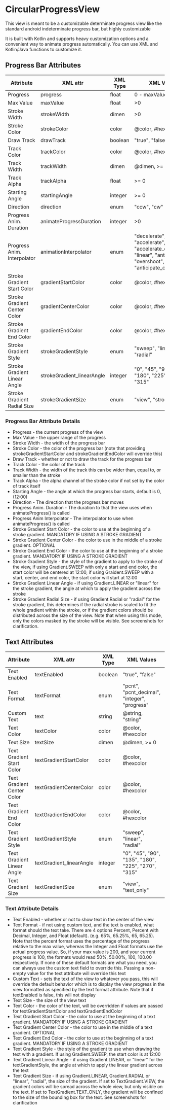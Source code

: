 # CircularProgressView

This view is meant to be a customizable determinate progress view like the standard android indeterminate progress bar, but highly customizable

It is built with Kotlin and supports heavy customization options and a convenient way to animate progress automatically. You can use XML and Kotlin/Java functions to customize it.

## Progress Bar Attributes
| Attribute                    | XML attr                   | XML Type | XML Values                                                                                                       | Kotlin field              | Kotlin Type            | Kotlin Values                      | Default Value         |
|------------------------------|----------------------------|----------|------------------------------------------------------------------------------------------------------------------|---------------------------|------------------------|------------------------------------|-----------------------|
| Progress                     | progress                   | float    | 0 - maxValue                                                                                                     | progress                  | Float                  | 0f - maxValue                      | maxValue              |
| Max Value                    | maxValue                   | float    | >0                                                                                                               | maxValue                  | Float                  | > 0f                               | 100f                  |
| Stroke Width                 | strokeWidth                | dimen    | >0                                                                                                               | strokeWidth               | Float                  | > 0f                               | 20f                   |
| Stroke Color                 | strokeColor                | color    | @color, #hexcolor                                                                                                | strokeColor               | Int                    | -                                  | @colorPrimary         |
| Draw Track                   | drawTrack                  | boolean  | "true", "false"                                                                                                  | drawTrack                 | Boolean                | -                                  | true                  |
| Track Color                  | trackColor                 | color    | @color, #hexcolor                                                                                                | trackColor                | Int                    | -                                  | @colorPrimary         |
| Track Width                  | trackWidth                 | dimen    | @dimen, >= 0                                                                                                     | trackWidth                | Float                  | -                                  | strokeWidth/2         |
| Track Alpha                  | trackAlpha                 | float    | >= 0                                                                                                             | trackAlpha                | Int                    | -                                  | 100                   |
| Starting Angle               | startingAngle              | integer  | >= 0                                                                                                             | startingAngle             | Int                    | >=0f                               | 0                     |
| Direction                    | direction                  | enum     | "ccw", "cw"                                                                                                      | direction                 | Direction              | Direction                          | Direction.CW          |
| Progress Anim. Duration      | animateProgressDuration    | integer  | >0                                                                                                               | animationDuration         | Long                   | >0f                                | 400L                  |
| Progress Anim. Interpolator  | animationInterpolator      | enum     | "decelerate", "accelerate", "accelerate_decelerate", "linear", "anticipate", "overshoot", "anticipate_overshoot" | animationInterpolator     | Animation.Interpolator | Animation.Interpolator             | DeclerateInterpolator |
| Stroke Gradient Start Color  | gradientStartColor         | color    | @color, #hexcolor                                                                                                | gradientStartColor        | Int                    | -                                  | -                     |
| Stroke Gradient Center Color | gradientCenterColor        | color    | @color, #hexcolor                                                                                                | gradientCenterColor       | Int                    | -                                  | -                     |
| Stroke Gradient End Color    | gradientEndColor           | color    | @color, #hexcolor                                                                                                | gradientEndColor          | Int                    | -                                  | -                     |
| Stroke Gradient Style        | strokeGradientStyle        | enum     | "sweep", "linear", "radial"                                                                                      | strokeGradientStyle       | Gradient               | Gradient                           | Gradient.STYLE_SWEEP  |
| Stroke Gradient Linear Angle | strokeGradient_linearAngle | integer  | "0", "45", "90", "135", "180", "225", "270", "315"                                                               | strokeGradientLinearAngle | Int                    | 0, 45, 90, 135, 180, 225, 270, 315 | 0                     |
| Stroke Gradient Radial Size  | strokeGradientSize         | enum     | "view", "stroke_only"                                                                                            | strokeGradientSize        | StrokeGradient         | StrokeGradient                     | StrokeGradient.VIEW   |

### Progress Bar Attribute Details
 - Progress - the current progress of the view
 - Max Value - the upper range of the progress
 - Stroke Width - the width of the progress bar
 - Stroke Color - the color of the progress bar (note that providing strokeGradientStartColor and strokeGradientEndColor will override this)
 - Draw Track - whether or not to draw the track for the progress bar
 - Track Color - the color of the track
 - Track Width - the width of the track this can be wider than, equal to, or smaller than the stroke
 - Track Alpha - the alpha channel of the stroke color if not set by the color of track itself
 - Starting Angle - the angle at which the progress bar starts, default is 0, (12:00) 
 - Direction - The direction that the progress bar moves
 - Progress Anim. Duration - The duration to that the view uses when animateProgress() is called
 - Progress Anim Interpolator - The interpolator to use when animateProgress() is called
 - Stroke Gradient Start Color - the color to use at the beginning of a stroke gradient. MANDATORY IF USING A STROKE GRADIENT
 - Stroke Gradient Center Color - the color to use in the middle of a stroke gradient. OPTIONAL
 - Stroke Gradient End Color - the color to use at the beginning of a stroke gradient. MANDATORY IF USING A STROKE GRADIENT
 - Stroke Gradient Style - the style of the gradient to apply to the stroke of the view, if using Gradient.SWEEP with only a start and end color, the start color will be centered at 12:00, if using Graident.SWEEP with a start, center, and end color, the start color will start at 12:00
 - Stroke Gradient Linear Angle - if using Gradient.LINEAR or "linear" for the stroke gradient, the angle at which to apply the gradient across the stroke
 - Stroke Gradient Radial Size - if using Gradient.Radial or "radial" for the stroke gradient, this determines if the radial stroke is scaled to fit the whole gradient within the stroke, or if the gradient colors should be distributed across the size of the view. Note that when using this mode, only the colors masked by the stroke will be visible. See screenshots for clarification.

 
## Text Attributes
| Attribute                  | XML attr                 | XML Type | XML Values                                          | Kotlin field            | Kotlin Type  | Kotlin Values                      | Default Value          |
|----------------------------|--------------------------|----------|-----------------------------------------------------|-------------------------|--------------|------------------------------------|------------------------|
| Text Enabled               | textEnabled              | boolean  | "true", "false"                                     | textEnabled             | Boolean      | Boolean                            | true                   |
| Text Format                | textFormat               | enum     | "pcnt", "pcnt_decimal", "integer", "progress"       | textFormat              | TextFormat   | TextFormat                         | TextFormat.PERCENT     |
| Custom Text                | text                     | string   | @string, "string"                                   | text                    | String       | String                             | null                   |
| Text Color                 | textColor                | color    | @color, #hexcolor                                   | textColor               | Int          | Int                                | @colorPrimary          |
| Text Size                  | textSize                 | dimen    | @dimen, >= 0                                        | textSize                | Float        | Float                              | 14f                    |
| Text Gradient Start Color  | textGradientStartColor   | color    | @color, #hexcolor                                   | textGradientStartColor  | Int          | -                                  | -                      |
| Text Gradient Center Color | textGradientCenterColor  | color    | @color, #hexcolor                                   | textGradientCenterColor | Int          | -                                  | -                      |
| Text Gradient End Color    | textGradientEndColor     | color    | @color, #hexcolor                                   | textGradientEndColor    | Int          | -                                  | -                      |
| Text Gradient Style        | textGradientStyle        | enum     | "sweep", "linear", "radial"                         | textGradientStyle       | Gradient     | Gradient                           | Gradient.SWEEP         |
| Text Gradient Linear Angle | textGradient_linearAngle | integer  | "0", "45", "90", "135", "180",  "225", "270", "315" | textGradientLinearAngle | Int          | 0, 45, 90, 135, 180, 225, 270, 315 | 0                      |
| Text Gradient Size         | textGradientSize         | enum     | "view", "text_only"                                 | textGradientSize        | TextGradient | TextGradient                       | TextGradient.TEXT_ONLY |

### Text Attribute Details
- Text Enabled - whether or not to show text in the center of the view
- Text Format - if not using custom text, and the text is enabled, what format should the text take. There are 4 options Percent, Percent with Decimal, Integer, and Float (default). (e.g. 65%, 65.25%, 65, 65.25). Note that the percent format uses the percentage of the progress relative to the max value, whereas the Integer and Float formats use the actual progress value. So, if your max value is 200, and your current progress is 100, the formats would read 50%, 50.00%, 100, 100.00 respectively. If none of these default formats are what you need, you can always use the custom text field to override this. Passing a non-empty value for the text attribute will override this text
- Custom Text - sets the text of the view to whatever you pass, this will override the default behavior which is to display the view progress in the view formatted as specified by the text format attribute. Note that if textEnabled is false, this will not display
- Text Size - the size of the view text
- Text Color - the color of the text, will be overridden if values are passed for textGradientStartColor and textGradientEndColor
- Text Gradient Start Color - the color to use at the beginning of a text gradient. MANDATORY IF USING A STROKE GRADIENT
- Text Gradient Center Color - the color to use in the middle of a text gradient. OPTIONAL
- Text Gradient End Color - the color to use at the beginning of a text gradient. MANDATORY IF USING A STROKE GRADIENT
- Text Gradient Style - the style of the gradient to use when drawing the text with a gradient. If using Gradient.SWEEP, the start color is at 12:00
- Text Gradient Linear Angle - if using Gradient.LINEAR, or "linear" for the textGradientStyle, the angle at which to apply the linear gradient across the text
- Text Gradient Size - if using Gradient.LINEAR, Gradient.RADIAL or "linear", "radial", the size of the gradient. If set to TextGradient.VIEW, the gradient colors will be spread across the whole view, but only visible on the text. If set to TextGradient.TEXT_ONLY, the gradient will be confined to the size of the bounding box for the text. See screenshots for clarification